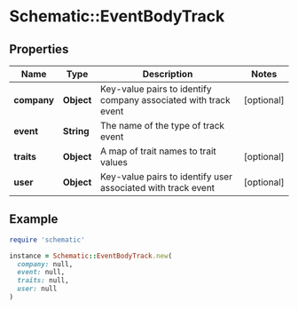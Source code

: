 # Schematic::EventBodyTrack

## Properties

| Name | Type | Description | Notes |
| ---- | ---- | ----------- | ----- |
| **company** | **Object** | Key-value pairs to identify company associated with track event | [optional] |
| **event** | **String** | The name of the type of track event |  |
| **traits** | **Object** | A map of trait names to trait values | [optional] |
| **user** | **Object** | Key-value pairs to identify user associated with track event | [optional] |

## Example

```ruby
require 'schematic'

instance = Schematic::EventBodyTrack.new(
  company: null,
  event: null,
  traits: null,
  user: null
)
```

